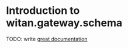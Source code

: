 # Introduction to witan.gateway.schema

TODO: write [great documentation](http://jacobian.org/writing/what-to-write/)

